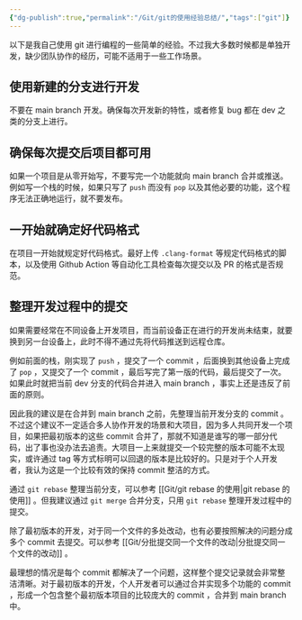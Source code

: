 ```yaml
---
{"dg-publish":true,"permalink":"/Git/git的使用经验总结/","tags":["git"]}
---
```



以下是我自己使用 git 进行编程的一些简单的经验。不过我大多数时候都是单独开发，缺少团队协作的经历，可能不适用于一些工作场景。

## 使用新建的分支进行开发

不要在 main branch 开发。确保每次开发新的特性，或者修复 bug 都在 dev 之类的分支上进行。

## 确保每次提交后项目都可用

如果一个项目是从零开始写，不要写完一个功能就向 main branch 合并或推送。例如写一个栈的时候，如果只写了 `push` 而没有 `pop` 以及其他必要的功能，这个程序无法正确地运行，就不要发布。

## 一开始就确定好代码格式

在项目一开始就规定好代码格式。最好上传 `.clang-format` 等规定代码格式的脚本，以及使用 Github Action 等自动化工具检查每次提交以及 PR 的格式是否规范。

## 整理开发过程中的提交

如果需要经常在不同设备上开发项目，而当前设备正在进行的开发尚未结束，就要换到另一台设备上，此时不得不通过先将代码推送到远程仓库。

例如前面的栈，刚实现了 `push` ，提交了一个 commit ，后面换到其他设备上完成了 `pop` ，又提交了一个 commit ，最后写完了第一版的代码，最后提交了一次。如果此时就把当前 dev 分支的代码合并进入 main branch ，事实上还是违反了前面的原则。

因此我的建议是在合并到 main branch 之前，先整理当前开发分支的 commit 。不过这个建议不一定适合多人协作开发的场景和大项目，因为多人共同开发一个项目，如果把最初版本的这些 commit 合并了，那就不知道是谁写的哪一部分代码，出了事也没办法去追责。大项目一上来就提交一个较完整的版本可能不太现实，或许通过 tag 等方式标明可以回退的版本是比较好的。只是对于个人开发者，我认为这是一个比较有效的保持 commit 整洁的方式。

通过 `git rebase` 整理当前分支，可以参考 [[Git/git rebase 的使用\|git rebase 的使用]] 。但我建议通过 `git merge` 合并分支，只用 `git rebase` 整理开发过程中的提交。

除了最初版本的开发，对于同一个文件的多处改动，也有必要按照解决的问题分成多个 commit 去提交。可以参考 [[Git/分批提交同一个文件的改动\|分批提交同一个文件的改动]] 。

最理想的情况是每个 commit 都解决了一个问题，这样整个提交记录就会非常整洁清晰。对于最初版本的开发，个人开发者可以通过合并实现多个功能的 commit ，形成一个包含整个最初版本项目的比较庞大的 commit ，合并到 main branch 中。
